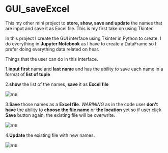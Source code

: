 # GUI_saveExcel
This my other mini project to **store, show, save and update** the names that are input and save it as Excel file. This is my first take on using Tkinter.

In this project I create the GUI interface using Tkinter in Python to create. I do everything in **Jupyter Notebook** as I have to create a DataFrame so I prefer doing everything data related on hear.

Things that the user can do in this interface.

1.**input first** name and **last name** and has the ability to save each name in a format of **list of tuple**

2.**show** the list of the names, **save** it as **Excel file**

![ภาพ](https://user-images.githubusercontent.com/125641945/219996741-7a9932d6-35ed-4000-940c-e1ca02c2c541.png)

3.**Save** those names as a **Excel file**. 
  *WARINING* as in the code user **don't have** the ability to **choose the file name** or **the location** yet
  so if user click **Save** button again, the existing file will be overwrite.

![ภาพ](https://user-images.githubusercontent.com/125641945/219996957-7e284d6c-e41f-44d9-9eca-b305799280ed.png)

4.**Update** the existing file with new names.

![ภาพ](https://user-images.githubusercontent.com/125641945/219998400-c5d9fb76-133b-4b9e-9311-40dceff46f96.png)
